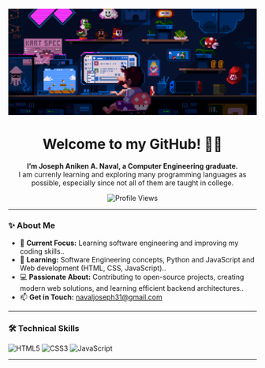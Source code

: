 <p align="center">
    <img src="pixel.gif" style="width:800" />
</p>




<h1 align="center">Welcome to my GitHub! 👋👋</h1>

<p align="center"><strong>I’m Joseph Aniken A. Naval, a Computer Engineering graduate. </strong><br>I am currenly learning and exploring many programming languages as possible, especially since not all of them are taught in college. </p>

<p align="center">
  <img src="https://komarev.com/ghpvc/?username=JosephAnikenNaval&style=flat-square" alt="Profile Views" />
</p>


---

### ✨ About Me

- 💼 **Current Focus:** Learning software engineering and improving my coding skills..  
- 🌱 **Learning:**   Software Engineering concepts, Python and JavaScript and Web development (HTML, CSS, JavaScript)..
- 💻 **Passionate About:** Contributing to open-source projects, creating modern web solutions, and learning efficient backend architectures..
- 📫 **Get in Touch:** navaljoseph31@gmail.com  

---

### 🛠️ Technical Skills

![HTML5](https://img.shields.io/badge/-HTML5-E34F26?style=flat-square&logo=html5)
![CSS3](https://img.shields.io/badge/-CSS3-1572B6?style=flat-square&logo=css3)
![JavaScript](https://img.shields.io/badge/-JavaScript-F7DF1E?style=flat-square&logo=javascript)

---


